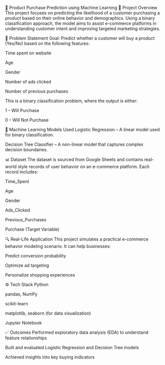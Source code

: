 🛒 Product Purchase Prediction using Machine Learning
📌 Project Overview
This project focuses on predicting the likelihood of a customer purchasing a product based on their online behavior and demographics. Using a binary classification approach, the model aims to assist e-commerce platforms in understanding customer intent and improving targeted marketing strategies.

🎯 Problem Statement
Goal: Predict whether a customer will buy a product (Yes/No) based on the following features:

Time spent on website

Age

Gender

Number of ads clicked

Number of previous purchases

This is a binary classification problem, where the output is either:

1 – Will Purchase

0 – Will Not Purchase

🧠 Machine Learning Models Used
Logistic Regression – A linear model used for binary classification.

Decision Tree Classifier – A non-linear model that captures complex decision boundaries.

📊 Dataset
The dataset is sourced from Google Sheets and contains real-world style records of user behavior on an e-commerce platform. Each record includes:

Time_Spent

Age

Gender

Ads_Clicked

Previous_Purchases

Purchase (Target Variable)

🔍 Real-Life Application
This project simulates a practical e-commerce behavior modeling scenario. It can help businesses:

Predict conversion probability

Optimize ad targeting

Personalize shopping experiences

⚙️ Tech Stack
Python

pandas, NumPy

scikit-learn

matplotlib, seaborn (for data visualization)

Jupyter Notebook

✅ Outcomes
Performed exploratory data analysis (EDA) to understand feature relationships

Built and evaluated Logistic Regression and Decision Tree models

Achieved insights into key buying indicators
